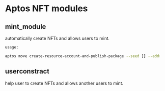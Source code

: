 # **Aptos NFT modules**

## mint_module
automatically create NFTs and allows users to mint.
```sh
usage:

aptos move create-resource-account-and-publish-package --seed [] --address-name mint_nft
```

## userconstract
help user to create NFTs and allows another users to mint.
